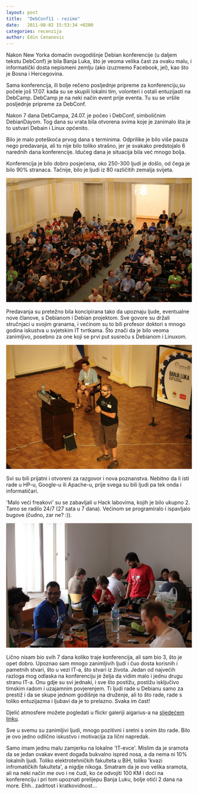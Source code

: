```yaml
---
layout: post
title:  "DebConf11 - rezime"
date:   2011-08-02 15:53:34 +0200
categories: recenzija
author: Edin Cenanovic
---
```

Nakon New Yorka domaćin ovogodišnje Debian konferencije (u daljem tekstu DebConf) je bila Banja Luka, što je veoma velika čast za ovaku malu, i informatički dosta nepismeni zemlju (ako izuzmemo Facebook, jel), kao što je Bosna i Hercegovina.

Sama konferencija, ili bolje rečeno posljednje pripreme za konferenciju,su počele još 17.07. kada su se skupili lokalni tim, volonteri i ostali entuzijasti na DebCamp. DebCamp je na neki način event prije eventa. Tu su se vršile posljednje pripreme za DebConf.

Nakon 7 dana DebCampa, 24.07. je počeo i DebConf, simboličnim DebianDayom. Tog dana su vrata bila otvorena svima koje je zanimalo šta je to ustvari Debain i Linux općenito.

Bilo je malo poteškoća prvog dana s terminima. Odprilike je bilo više pauza nego predavanja, ali to nije bilo toliko strašno, jer je svakako predstojalo 6 narednih dana konferencije. Idućeg dana je situacija bila već mnogo bolja.

Konferencija je bilo dobro posjećena, oko 250-300 ljudi je došlo, od čega je bilo 90% stranaca. Tačnije, bilo je ljudi iz 80 različitih zemalja svijeta.

<img src="/assets/deb_rezime_1.jpg" width="600" />

Predavanja su pretežno bila koncipirana tako da upoznaju ljude, eventualne nove članove, s Debianom i Debian projektom. Sve govore su držali stručnjaci u svojim granama, i većinom su to bili profesor doktori s mnogo godina iskustva u svjetskim IT tvrtkama. Što znači da je bilo veoma zanimljivo, posebno za one koji se prvi put susreću s Debianom i Linuxom.

<img src="/assets/deb_rezime_2.jpg" width="600" />

Svi su bili prijatni i otvoreni za razgovor i nova poznanstva. Nebitno da li isti rade u HP-u, Google-u ili Apache-u, prije svega su bili ljudi pa tek onda i informatičari.

'Malo veći freakovi' su se zabavljali u Hack labovima, kojih je bilo ukupno 2. Tamo se radilo 24/7 (27 sata u 7 dana). Većinom se programiralo i ispavljalo bugove (čudno, zar ne? :)).

<img src="/assets/deb_rezime_3.jpg" width="600" />

Lično nisam bio svih 7 dana koliko traje konferencija, ali sam bio 3, što je opet dobro. Upoznao sam mnogo zanimljivih ljudi i čuo dosta korisnih i pametnih stvari, što u vezi IT-a, što stvari iz života. Jedan od najvećih razloga mog odlaska na konferenciju je želja da vidim malo i jednu drugu stranu IT-a. Onu gdje su svi jednaki, i sve što postižu, postižu isključivo timskim radom i uzajamnim povjerenjem. Ti ljudi rade u Debianu samo za prestiž i da se skupe jednom godišnje na druženje, ali to što rade, rade s toliko entuzijazma i ljubavi da je to prelazno. Svaka im čast!

Djelić atmosfere možete pogledati u flickr galeriji aigarius-a na [sljedećem linku].

Sve u svemu su zanimljivi ljudi, mnogo pozitivni i sretni s onim što rade. Bilo je ovo jedno odlično iskustvo i motivacija za lični napredak.

Samo imam jednu malu zamjerku na lokalne 'IT-evce'. Mislim da je sramota da se jedan ovakav event događa bukvalno ispred nosa, a da nema ni 10% lokalnih ljudi. Toliko elektrotehničkih fakulteta u BiH, toliko 'kvazi infromatičkih fakulteta', a nigdje nikoga. Smatram da je ovo velika sramota, ali na neki način me ovo i ne čudi, ko će odvojiti 100 KM i doći na konferenciju i pri tom upoznati prelijepu Banja Luku, bolje otići 2 dana na more. Ehh.. zadrtost i kratkovidnost...

[sljedećem linku]: https://www.flickr.com/photos/aigarius/
